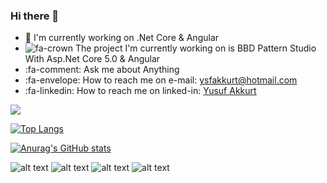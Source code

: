 ### Hi there 👋

- 🔭 I'm currently working on .Net Core & Angular
- ![fa-crown](fa-crown.svg) The project I'm currently working on is BBD Pattern Studio With Asp.Net Core 5.0 & Angular
- :fa-comment: Ask me about Anything
- :fa-envelope: How to reach me on e-mail:  ysfakkurt@hotmail.com
- :fa-linkedin: How to reach me on linked-in: <a href='https://www.linkedin.com/in/yusuf-akkurt-b89777207/'>Yusuf Akkurt</a>

![](https://komarev.com/ghpvc/?username=YusufAkkurt)

[![Top Langs](https://github-readme-stats.vercel.app/api/top-langs/?username=YusufAkkurt&layout=compact)](https://github.com/YusufAkkurt/github-readme-stats)


[![Anurag's GitHub stats](https://github-readme-stats.vercel.app/api?username=YusufAkkurt)](https://github.com/YusufAkkurt/github-readme-stats)

![alt text](https://camo.githubusercontent.com/134ba5ddb189484394bb06509697e69390933f5b214c64d19c48fb868aad8b1f/68747470733a2f2f696d672e736869656c64732e696f2f62616467652f432532332d3543324439313f7374796c653d666f722d7468652d6261646765266c6f676f3d632d7368617270266c6f676f436f6c6f723d7768697465) ![alt text](https://camo.githubusercontent.com/f36a579a7440dd2cd03da4903249f86d0d44cb7020fd902512bccd139784b363/68747470733a2f2f696d672e736869656c64732e696f2f62616467652f2e4e45542d3543324439313f7374796c653d666f722d7468652d6261646765266c6f676f3d2e6e6574266c6f676f436f6c6f723d7768697465) ![alt text](https://camo.githubusercontent.com/12b63c61453232762a07aa7fdb1ffae2c0d93f66c5624b61d20810399a91ecf0/68747470733a2f2f696d672e736869656c64732e696f2f62616467652f2e4e4554436f72652d3543324439313f7374796c653d666f722d7468652d6261646765266c6f676f3d2e6e6574266c6f676f436f6c6f723d7768697465) ![alt text](https://camo.githubusercontent.com/154b109392c658875e8ae5fd94e79ab62f82341149424efc8eb0c1e59821725a/68747470733a2f2f696d672e736869656c64732e696f2f62616467652f4d6963726f736f66745f53514c5f5365727665722d4343323932373f7374796c653d666f722d7468652d6261646765266c6f676f3d6d6963726f736f66742d73716c2d736572766572266c6f676f436f6c6f723d7768697465)
